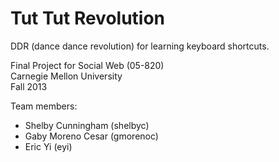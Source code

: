 # Tut Tut Revolution

DDR (dance dance revolution) for learning keyboard shortcuts.


Final Project for Social Web (05-820) <br>
Carnegie Mellon University  <br>
Fall 2013


Team members: 
* Shelby Cunningham (shelbyc)
* Gaby Moreno Cesar (gmorenoc) 
* Eric Yi (eyi)

